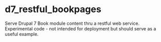 d7_restful_bookpages
====================

Serve Drupal 7 Book module content thru a restful web service. Experimental code - not intended for deployment but should serve as a useful example.
